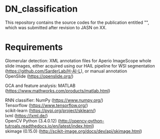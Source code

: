 # DN_classification

This repository contains the source codes for the publication entitled "", which was submitted after revision to JASN on XX. 

# Requirements
Glomerular detection:
XML annotation files for Aperio ImageScope whole slide images, either acquired using our HAIL pipeline for WSI segmentation (https://github.com/SarderLab/H-AI-L), or manual annotation  
OpenSlide (https://openslide.org/)  

GCA and feature analysis:
MATLAB (https://www.mathworks.com/products/matlab.html)  

RNN classifier:
NumPy (https://www.numpy.org/)  
Tensorflow (https://www.tensorflow.org/)  
scikit-learn (https://pypi.org/project/sklearn/)  
lxml (https://lxml.de/)  
OpenCV Python (3.4.0.12) (http://opencv-python-tutroals.readthedocs.io/en/latest/index.html)  
skimage (0.15.0) (http://scikit-image.org/docs/dev/api/skimage.html)  

